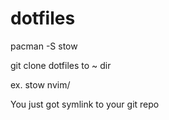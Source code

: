 # dotfiles

pacman -S stow

git clone dotfiles to ~ dir

ex. stow nvim/ 

You just got symlink to your git repo
